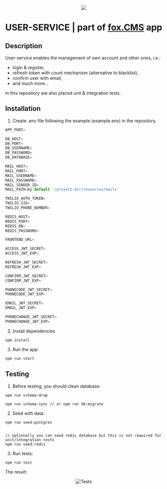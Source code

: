 <p align="center">
  <img src="https://i.ibb.co/1rb5k9N/api-gateway.png" />
  </a>
   <h1 align="center">USER-SERVICE | part of <a href="https://github.com/TomaszTrebacz/fox.CMS">fox.CMS</a> app</h1>
</p>

## Description

User-service enables the management of own account and other ones, i.e.:

- login & register,
- refresh token with count mechanism (alternative to blacklist),
- confirm user with email,
- and much more...

In this repository are also placed unit & integration tests.

## Installation

1. Create .env file following the example (example.env) in the repository.

```ts
APP_PORT=

DB_HOST=
DB_PORT=
DB_USERNAME=
DB_PASSWORD=
DB_DATABASE=

MAIL_HOST=
MAIL_PORT=
MAIL_USERNAME=
MAIL_PASSWORD=
MAIL_SENDER_ID=
MAIL_PATH=by default '/project-dir/resources/mails'

TWILIO_AUTH_TOKEN=
TWILIO_SID=
TWILIO_PHONE_NUMBER=

REDIS_HOST=
REDIS_PORT=
REDIS_DB=
REDIS_PASSWORD=

FRONTEND_URL=

ACCESS_JWT_SECRET=
ACCESS_JWT_EXP=

REFRESH_JWT_SECRET=
REFRESH_JWT_EXP=

CONFIRM_JWT_SECRET=
CONFIRM_JWT_EXP=

PHONECODE_JWT_SECRET=
PHONECODE_JWT_EXP=

EMAIL_JWT_SECRET=
EMAIL_JWT_EXP=

PHONECHANGE_JWT_SECRET=
PHONECHANGE_JWT_EXP=
```

2. Install dependencies

```
npm install
```

3. Run the app:

```ts
npm run start
```

## Testing

1. Before testing, you should clean database:

```
npm run schema:drop

npm run schema:sync // or npm run db:migrate
```

2. Seed with data:

```
npm run seed:postgres


// optionally you can seed redis database but this is not required for unit/integration tests
npm run seed:redis
```

3. Run tests:

```
npm run test
```

The result:

<p align="center">
<img src="https://i.ibb.co/P4cynmb/test.png" alt="Tests" />
</p>
